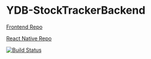 # YDB-StockTrackerBackend

[Frontend Repo](https://github.com/MartinMoller/YDB-StockTrackerFrontend)

[React Native Repo](https://github.com/HjalmarThulstrup/YDB-Stock-Tracker)

[![Build Status](https://travis-ci.org/RasmusLumholdt/YDB-StockTrackerBackend.svg?branch=master)](https://travis-ci.org/RasmusLumholdt/YDB-StockTrackerBackend)
